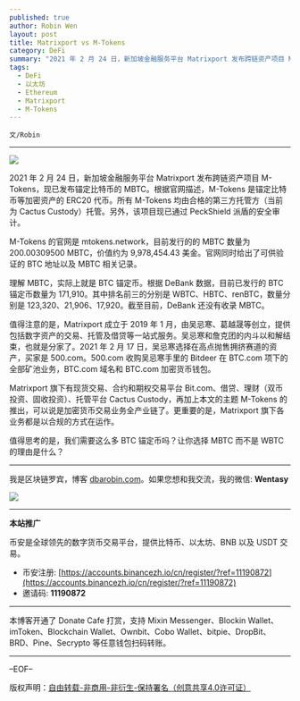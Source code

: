 ```yaml
---
published: true
author: Robin Wen
layout: post
title: Matrixport vs M-Tokens
category: DeFi
summary: "2021 年 2 月 24 日，新加坡金融服务平台 Matrixport 发布跨链资产项目 M-Tokens，现已发布锚定比特币的 MBTC。根据官网描述，M-Tokens 是锚定比特币等加密资产的 ERC20 代币。所有 M-Tokens 均由合格的第三方托管方（当前为 Cactus Custody）托管。另外，该项目现已通过 PeckShield 派盾的安全审计。值得思考的是，我们需要这么多 BTC 锚定币吗？让你选择 MBTC 而不是 WBTC 的理由是什么？"
tags:
  - DeFi
  - 以太坊
  - Ethereum
  - Matrixport
  - M-Tokens
---
```


`文/Robin`

***

![](https://cdn.dbarobin.com/4x3ex8x.png)

2021 年 2 月 24 日，新加坡金融服务平台 Matrixport 发布跨链资产项目 M-Tokens，现已发布锚定比特币的 MBTC。根据官网描述，M-Tokens 是锚定比特币等加密资产的 ERC20 代币。所有 M-Tokens 均由合格的第三方托管方（当前为 Cactus Custody）托管。另外，该项目现已通过 PeckShield 派盾的安全审计。

M-Tokens 的官网是 mtokens.network，目前发行的的 MBTC 数量为 200.00309500 MBTC，价值约为 9,978,454.43 美金。官网同时给出了可供验证的 BTC 地址以及 MBTC 相关记录。

理解 MBTC，实际上就是 BTC 锚定币。根据 DeBank 数据，目前已发行的 BTC 锚定币数量为 171,910。其中排名前三的分别是 WBTC、HBTC、renBTC，数量分别是 123,320、21,906、17,920。截至目前，DeBank 还没有收录 MBTC。

值得注意的是，Matrixport 成立于 2019 年 1 月，由吴忌寒、葛越晟等创立，提供包括数字资产的交易、托管及借贷等一站式服务。吴忌寒和詹克团的内斗以和解结束，也就是分家了。2021 年 2 月 17 日，吴忌寒选择在高点抛售拥挤赛道的资产，买家是 500.com。500.com 收购吴忌寒手里的 Bitdeer 在 BTC.com 项下的全部矿池业务，BTC.com 域名和 BTC.com 加密货币钱包。

Matrixport 旗下有现货交易、合约和期权交易平台 Bit.com、借贷、理财（双币投资、固收投资）、托管平台 Cactus Custody，再加上本文的主题 M-Tokens 的推出，可以说是加密货币交易业务全产业链了。更重要的是，Matrixport 旗下各业务都是以合规的方式在运作。

值得思考的是，我们需要这么多 BTC 锚定币吗？让你选择 MBTC 而不是 WBTC 的理由是什么？

***

我是区块链罗宾，博客 [dbarobin.com](https://dbarobin.com/)。如果您想和我交流，我的微信: **Wentasy**

![](https://cdn.dbarobin.com/v4yywe2.png)

***

**本站推广**

币安是全球领先的数字货币交易平台，提供比特币、以太坊、BNB 以及 USDT 交易。

* 币安注册: [https://accounts.binancezh.io/cn/register/?ref=11190872](https://accounts.binancezh.io/cn/register/?ref=11190872)
* 邀请码: **11190872**

***

本博客开通了 Donate Cafe 打赏，支持 Mixin Messenger、Blockin Wallet、imToken、Blockchain Wallet、Ownbit、Cobo Wallet、bitpie、DropBit、BRD、Pine、Secrypto 等任意钱包扫码转账。

<center>
    <div class="--donate-button"
         data-button-id="f8b9df0d-af9a-460d-8258-d3f435445075"
    ></div>
</center>

***

–EOF–

版权声明：[自由转载-非商用-非衍生-保持署名（创意共享4.0许可证）](http://creativecommons.org/licenses/by-nc-nd/4.0/deed.zh)